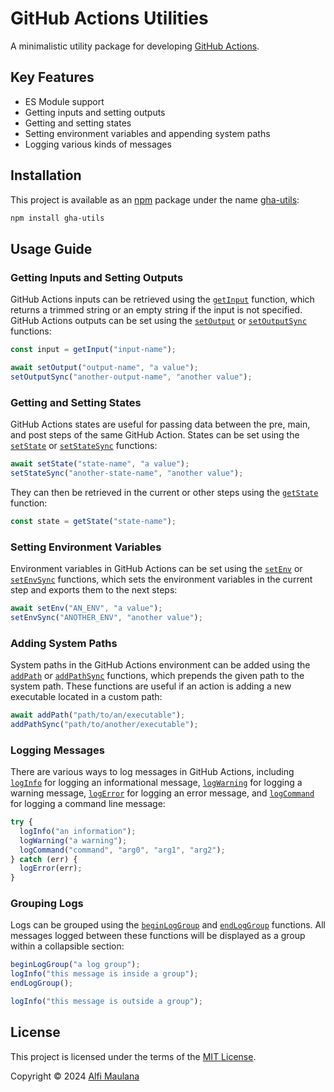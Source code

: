 # GitHub Actions Utilities

A minimalistic utility package for developing [GitHub Actions](https://github.com/features/actions).

## Key Features

- ES Module support
- Getting inputs and setting outputs
- Getting and setting states
- Setting environment variables and appending system paths
- Logging various kinds of messages

## Installation

This project is available as an [npm](https://www.npmjs.com/) package under the name [gha-utils](https://www.npmjs.com/package/gha-utils):

```sh
npm install gha-utils
```

## Usage Guide

### Getting Inputs and Setting Outputs

GitHub Actions inputs can be retrieved using the [`getInput`](https://threeal.github.io/gha-utils/functions/getInput.html) function, which returns a trimmed string or an empty string if the input is not specified. GitHub Actions outputs can be set using the [`setOutput`](https://threeal.github.io/gha-utils/functions/setOutput.html) or [`setOutputSync`](https://threeal.github.io/gha-utils/functions/setOutputSync.html) functions:

```ts
const input = getInput("input-name");

await setOutput("output-name", "a value");
setOutputSync("another-output-name", "another value");
```

### Getting and Setting States

GitHub Actions states are useful for passing data between the pre, main, and post steps of the same GitHub Action. States can be set using the [`setState`](https://threeal.github.io/gha-utils/functions/setState.html) or [`setStateSync`](https://threeal.github.io/gha-utils/functions/setStateSync.html) functions:

```ts
await setState("state-name", "a value");
setStateSync("another-state-name", "another value");
```

They can then be retrieved in the current or other steps using the [`getState`](https://threeal.github.io/gha-utils/functions/getState.html) function:

```ts
const state = getState("state-name");
```

### Setting Environment Variables

Environment variables in GitHub Actions can be set using the [`setEnv`](https://threeal.github.io/gha-utils/functions/setEnv.html) or [`setEnvSync`](https://threeal.github.io/gha-utils/functions/setEnvSync.html) functions, which sets the environment variables in the current step and exports them to the next steps:

```ts
await setEnv("AN_ENV", "a value");
setEnvSync("ANOTHER_ENV", "another value");
```

### Adding System Paths

System paths in the GitHub Actions environment can be added using the [`addPath`](https://threeal.github.io/gha-utils/functions/addPath.html) or [`addPathSync`](https://threeal.github.io/gha-utils/functions/addPathSync.html) functions, which prepends the given path to the system path. These functions are useful if an action is adding a new executable located in a custom path:

```ts
await addPath("path/to/an/executable");
addPathSync("path/to/another/executable");
```

### Logging Messages

There are various ways to log messages in GitHub Actions, including [`logInfo`](https://threeal.github.io/gha-utils/functions/logInfo.html) for logging an informational message, [`logWarning`](https://threeal.github.io/gha-utils/functions/logWarning.html) for logging a warning message, [`logError`](https://threeal.github.io/gha-utils/functions/logError.html) for logging an error message, and [`logCommand`](https://threeal.github.io/gha-utils/functions/logCommand.html) for logging a command line message:

```ts
try {
  logInfo("an information");
  logWarning("a warning");
  logCommand("command", "arg0", "arg1", "arg2");
} catch (err) {
  logError(err);
}
```

### Grouping Logs

Logs can be grouped using the [`beginLogGroup`](https://threeal.github.io/gha-utils/functions/beginLogGroup.html) and [`endLogGroup`](https://threeal.github.io/gha-utils/functions/endLogGroup.html) functions. All messages logged between these functions will be displayed as a group within a collapsible section:

```ts
beginLogGroup("a log group");
logInfo("this message is inside a group");
endLogGroup();

logInfo("this message is outside a group");
```

## License

This project is licensed under the terms of the [MIT License](./LICENSE).

Copyright © 2024 [Alfi Maulana](https://github.com/threeal)
